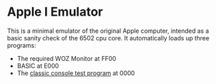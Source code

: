 # Apple I Emulator

This is a minimal emulator of the original Apple computer, intended as a basic sanity check of the 6502 cpu core. It automatically loads up three programs:
- The required WOZ Monitor at FF00
- BASIC at E000
- The [classic console test program](https://www.youtube.com/watch?v=5sY-gbgQl68) at 0000
